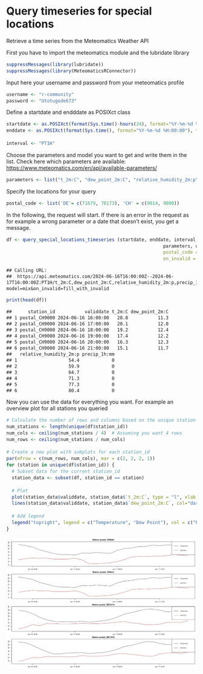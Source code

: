 Query timeseries for special locations
================

Retrieve a time series from the Meteomatics Weather API

First you have to import the meteomatics module and the lubridate
library

``` r
suppressMessages(library(lubridate))
suppressMessages(library(MeteomaticsRConnector))
```

Input here your username and password from your meteomatics profile

``` r
username <- "r-community"
password <- "Utotugode673"
```

Define a startdate and endddate as POSIXct class

``` r
startdate <- as.POSIXct(format(Sys.time()-hours(24), format="%Y-%m-%d %H:00:00"), tz="UTC")
enddate <- as.POSIXct(format(Sys.time(), format="%Y-%m-%d %H:00:00"), tz="UTC")

interval <- "PT1H"
```

Choose the parameters and model you want to get and write them in the
list. Check here which parameters are available:
<https://www.meteomatics.com/en/api/available-parameters/>

``` r
parameters <- list("t_2m:C", "dew_point_2m:C", "relative_humidity_2m:p", "precip_1h:mm")
```

Specify the locations for your query

``` r
postal_code <- list('DE'= c(71679, 70173), 'CH' = c(9014, 9000))
```

In the following, the request will start. If there is an error in the
request as for example a wrong parameter or a date that doesn’t exist,
you get a message.

``` r
df <- query_special_locations_timeseries (startdate, enddate, interval,
                                                          parameters, username, password,
                                                          postal_code = postal_code,
                                                          on_invalid = "fill_with_invalid")
```

    ## Calling URL:
    ##  https://api.meteomatics.com/2024-06-16T16:00:00Z--2024-06-17T16:00:00Z:PT1H/t_2m:C,dew_point_2m:C,relative_humidity_2m:p,precip_1h:mm/postal_DE71679+postal_DE70173+postal_CH9014+postal_CH9000/csv?model=mix&on_invalid=fill_with_invalid

``` r
print(head(df))
```

    ##      station_id           validdate t_2m:C dew_point_2m:C
    ## 1 postal_CH9000 2024-06-16 16:00:00   20.8           11.3
    ## 2 postal_CH9000 2024-06-16 17:00:00   20.1           12.0
    ## 3 postal_CH9000 2024-06-16 18:00:00   19.2           12.4
    ## 4 postal_CH9000 2024-06-16 19:00:00   17.4           12.2
    ## 5 postal_CH9000 2024-06-16 20:00:00   16.3           12.3
    ## 6 postal_CH9000 2024-06-16 21:00:00   15.1           11.7
    ##   relative_humidity_2m:p precip_1h:mm
    ## 1                   54.4            0
    ## 2                   59.9            0
    ## 3                   64.7            0
    ## 4                   71.3            0
    ## 5                   77.3            0
    ## 6                   80.4            0

Now you can use the data for everything you want. For example an
overview plot for all stations you queried

``` r
# Calculate the number of rows and columns based on the unique station IDs
num_stations <- length(unique(df$station_id))
num_cols <- ceiling(num_stations / 4)  # Assuming you want 4 rows
num_rows <- ceiling(num_stations / num_cols)

# Create a new plot with subplots for each station_id
par(mfrow = c(num_rows, num_cols), mar = c(2, 2, 2, 1))
for (station in unique(df$station_id)) {
  # Subset data for the current station_id
  station_data <- subset(df, station_id == station)
  
  # Plot
  plot(station_data$validdate, station_data$`t_2m:C`, type = "l", xlab = "Date", ylab = "Temperature (°C)", main = paste("Station", station), col="black", ylim = c(min(station_data$`dew_point_2m:C`) - 1, max(station_data$`t_2m:C`) + 1))
  lines(station_data$validdate, station_data$`dew_point_2m:C`, col="darkred", type = "l")

  # Add legend
  legend("topright", legend = c("Temperature", "Dew Point"), col = c("black", "darkred"), lty = 1, cex = 0.8)
}
```

![](demo_images/timeseries_postal_code.png)
